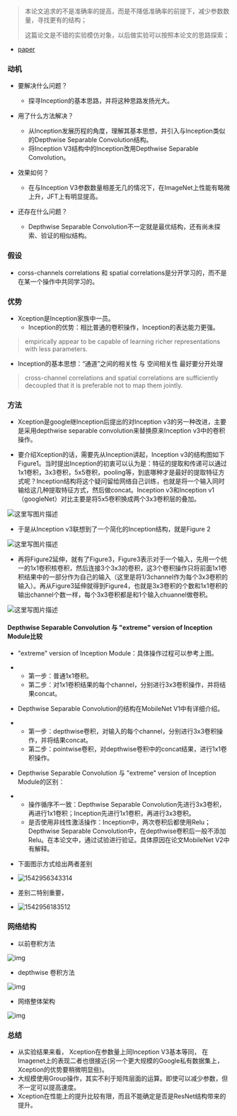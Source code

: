 > 本论文追求的不是准确率的提高，而是不降低准确率的前提下，减少参数数量，寻找更有的结构；
>
> 这篇论文是不错的实验模仿对象，以后做实验可以按照本论文的思路探索；

* [paper](paper/60.002-17-Xception--Deep-Learning-with-Depthwise-Separable-Convolutions.pdf)

### 动机

* 要解决什么问题？
    * 探寻Inception的基本思路，并将这种思路发扬光大。

* 用了什么方法解决？
    * 从Inception发展历程的角度，理解其基本思想，并引入与Inception类似的Depthwise Separable Convolution结构。
    * 将Inception V3结构中的Inception改用Depthwise Separable Convolution。

* 效果如何？
    * 在与Inception V3参数数量相差无几的情况下，在ImageNet上性能有略微上升，JFT上有明显提高。

* 还存在什么问题？
    * Depthwise Separable Convolution不一定就是最优结构，还有尚未探索、验证的相似结构。

### 假设

* corss-channels correlations 和 spatial correlations是分开学习的，而不是在某一个操作中共同学习的。

### 优势

* Xception是Inception家族中一员。
    * Inception的优势：相比普通的卷积操作，Inception的表达能力更强。

> empirically appear to be capable of learning richer representations with less parameters.

* Inception的基本思想：“通道”之间的相关性 与 空间相关性 最好要分开处理

> cross-channel correlations and spatial correlations are sufficiently decoupled that it is preferable not to map them jointly.

### 方法

* Xception是google继Inception后提出的对Inception v3的另一种改进，主要是采用depthwise separable convolution来替换原来Inception v3中的卷积操作。

* 要介绍Xception的话，需要先从Inception讲起，Inception v3的结构图如下Figure1。当时提出Inception的初衷可以认为是：特征的提取和传递可以通过1x1卷积，3x3卷积，5x5卷积，pooling等，到底哪种才是最好的提取特征方式呢？Inception结构将这个疑问留给网络自己训练，也就是将一个输入同时输给这几种提取特征方式，然后做concat。Inception v3和Inception v1（googleNet）对比主要是将5x5卷积换成两个3x3卷积层的叠加。

 ![这里写图片描述](readme/60.002-xception_inception_v3.png)

* 于是从Inception v3联想到了一个简化的Inception结构，就是Figure 2

![这里写图片描述](readme/60.002-xception_inception_v3_02.png)

* 再将Figure2延伸，就有了Figure3，Figure3表示对于一个输入，先用一个统一的1x1卷积核卷积，然后连接3个3x3的卷积，这3个卷积操作只将前面1x1卷积结果中的一部分作为自己的输入（这里是将1/3channel作为每个3x3卷积的输入）。再从Figure3延伸就得到Figure4，也就是3x3卷积的个数和1x1卷积的输出channel个数一样，每个3x3卷积都是和1个输入chuannel做卷积。

![这里写图片描述](readme/60.002-xception_结构.png)

#### Depthwise Separable Convolution 与 "extreme" version of Inception Module比较

- "extreme" version of Inception Module：具体操作过程可以参考上图。

- - 第一步：普通1x1卷积。
  - 第二步：对1x1卷积结果的每个channel，分别进行3x3卷积操作，并将结果concat。

- Depthwise Separable Convolution的结构在MobileNet V1中有详细介绍。

- - 第一步：depthwise卷积，对输入的每个channel，分别进行3x3卷积操作，并将结果concat。
  - 第二步：pointwise卷积，对depthwise卷积中的concat结果，进行1x1卷积操作。

- Depthwise Separable Convolution 与 "extreme" version of Inception Module的区别：

- - 操作循序不一致：Depthwise Separable Convolution先进行3x3卷积，再进行1x1卷积；Inception先进行1x1卷积，再进行3x3卷积。
  - 是否使用非线性激活操作：Inception中，两次卷积后都使用Relu；Depthwise Separable Convolution中，在depthwise卷积后一般不添加Relu。在本论文中，通过试验进行验证。具体原因在论文MobileNet V2中有解释。

* 下面图示方式给出两者差别

- ![1542956343314](readme/60.002-xception_depthwise_extreme_version_结构比较_01.png)

* 差别二特别重要，

- ![1542956183512](readme/60.002-xception_depthwise_extreme_version_结构比较.png)

### 网络结构

* 以前卷积方法

![img](readme/60.002-xception_结构_以前卷积方式.png)

* depthwise 卷积方法

![img](readme/60.002-xception_结构_depthwise卷积方式.png)
* 网络整体架构

![img](readme/60.002-xception_结构_02.png)

### 总结

* 从实验结果来看， Xception在参数量上同Inception V3基本等同， 在Imagenet上的表现二者也很接近(另一个更大规模的Google私有数据集上，Xception的优势要稍微明显些)。
* 大规模使用Group操作，其实不利于矩阵层面的运算。即使可以减少参数，但不一定可以提高速度。
* Xception在性能上的提升比较有限，而且不能确定是否是ResNet结构带来的提升。




